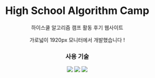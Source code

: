 <div align="center">
  <h1>High School Algorithm Camp</h1>
  하이스쿨 알고리즘 캠프 활동 후기 웹사이트

  가로넓이 1920px 모니터에서 개발했습니다 !

  <h3>사용 기술</h3>
  <div align="center">
    <img src="https://img.shields.io/badge/HTML5-E34F26?style=flat&logo=HTML5&logoColor=white" />
    <img src="https://img.shields.io/badge/CSS3-1572B6?style=flat&logo=CSS3&logoColor=white" />
    <img src="https://img.shields.io/badge/JavaScript-007396?style=flat&logo=JSS&logoColor=white" />
  </div>
</div>

